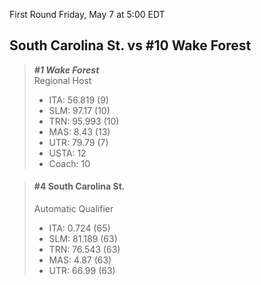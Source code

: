 First Round
Friday, May 7 at 5:00 EDT
## South Carolina St. vs #10 Wake Forest

> ***#1 Wake Forest***  
> Regional Host  
> - ITA: 56.819 (9)  
> - SLM: 97.17 (10)  
> - TRN: 95.993 (10)  
> - MAS: 8.43 (13)  
> - UTR: 79.79 (7)  
> - USTA: 12  
> - Coach: 10  

> #### #4 South Carolina St.  
> Automatic Qualifier  
> - ITA: 0.724 (65)  
> - SLM: 81.189 (63)  
> - TRN: 76.543 (63)  
> - MAS: 4.87 (63)  
> - UTR: 66.99 (63)  